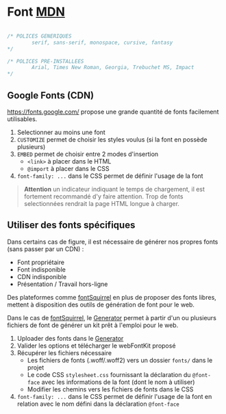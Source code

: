 # Font [MDN](https://developer.mozilla.org/fr/docs/Web/CSS/font-family)

```css

/* POLICES GENERIQUES
        serif, sans-serif, monospace, cursive, fantasy
*/

/* POLICES PRE-INSTALLEES
        Arial, Times New Roman, Georgia, Trebuchet MS, Impact
*/

```

## Google Fonts (CDN)

https://fonts.google.com/ propose une grande quantité de fonts facilement utilisables.

1. Selectionner au moins une font
2. `CUSTOMIZE` permet de choisir les styles voulus (si la font en possède plusieurs)
3. `EMBED` permet de choisir entre 2 modes d'insertion
    - `<link>` à placer dans le HTML
    - `@import` à placer dans le CSS
4. `font-family: ...` dans le CSS permet de définir l'usage de la font

> **Attention** un indicateur indiquant le temps de chargement, il est fortement recommandé d'y faire attention. Trop de fonts selectionnées  rendrait la page HTML longue à charger.

## Utiliser des fonts spécifiques

Dans certains cas de figure, il est nécessaire de générer nos propres fonts (sans passer par un CDN) :

- Font propriétaire
- Font indisponible
- CDN indisponible
- Présentation / Travail hors-ligne

Des plateformes comme [fontSquirrel](https://www.fontsquirrel.com/) en plus de proposer des fonts libres, mettent à disposition des outils de génération de font pour le web.

Dans le cas de [fontSquirrel](https://www.fontsquirrel.com/), le [Generator](https://www.fontsquirrel.com/tools/webfont-generator) permet à partir d'un ou plusieurs fichiers de font de générer un kit prêt à l'emploi pour le web.

1. Uploader des fonts dans le [Generator](https://www.fontsquirrel.com/tools/webfont-generator) 
2. Valider les options et télécharger le webFontKit proposé
3. Récupérer les fichiers nécessaire
    - Les fichiers de fonts (.woff/.woff2) vers un dossier `fonts/` dans le projet
    - Le code CSS `stylesheet.css` fournissant la déclaration du `@font-face` avec les informations de la font (dont le nom à utiliser)
    -  Modifier les chemins vers les fichiers de fonts dans le CSS
4. `font-family: ...` dans le CSS permet de définir l'usage de la font en relation avec le nom défini dans la déclaration `@font-face`
